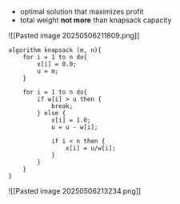 - optimal solution that maximizes profit
- total weight **not more** than knapsack capacity

![[Pasted image 20250506211809.png]]

```
algorithm knapsack (m, n){
	for i = 1 to n do{
		x[i] = 0.0;
		u = m;
	}

	for i = 1 to n do{
		if w[i] > u then {
			break;
		} else {
			x[i] = 1.0;
			u = u - w[i];

			if i < n then {
				x[i] = u/w[i];
			}
		}
	}
}
```

![[Pasted image 20250506213234.png]]
